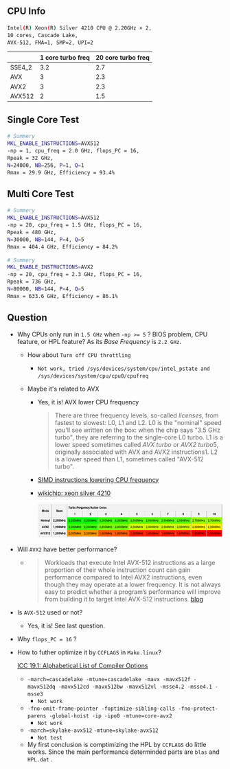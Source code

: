 ## CPU Info

```bash
Intel(R) Xeon(R) Silver 4210 CPU @ 2.20GHz × 2, 
10 cores, Cascade Lake, 
AVX-512, FMA=1, SMP=2, UPI=2
```

|        | 1 core turbo freq | 20 core turbo freq |
| ------ | ----------------- | ------------------ |
| SSE4_2 | 3.2               | 2.7                |
| AVX    | 3                 | 2.3                |
| AVX2   | 3                 | 2.3                |
| AVX512 | 2                 | 1.5                |



## Single Core Test

```bash
# Summery
MKL_ENABLE_INSTRUCTIONS=AVX512
-np = 1, cpu_freq = 2.0 GHz, flops_PC = 16,
Rpeak = 32 GHz, 
N=24000, NB=256, P=1, Q=1
Rmax = 29.9 GHz, Efficiency = 93.4%
```



## Multi Core Test

```bash
# Summery
MKL_ENABLE_INSTRUCTIONS=AVX512
-np = 20, cpu_freq = 1.5 GHz, flops_PC = 16,
Rpeak = 480 GHz, 
N=30000, NB=144, P=4, Q=5
Rmax = 404.4 GHz, Efficiency = 84.2%
```

```bash
# Summery
MKL_ENABLE_INSTRUCTIONS=AVX2
-np = 20, cpu_freq = 2.3 GHz, flops_PC = 16,
Rpeak = 736 GHz, 
N=80000, NB=144, P=4, Q=5
Rmax = 633.6 GHz, Efficiency = 86.1%
```







## Question

* Why CPUs only run in `1.5 GHz` when `-np >= 5` ? BIOS problem, CPU feature, or HPL feature? As its *Base Frequency* is `2.2 GHz`.

    * How about `Turn off CPU throttling`
      
        * `Not work, tried /sys/devices/system/cpu/intel_pstate and /sys/devices/system/cpu/cpu0/cpufreq`
        
    * Maybe it's related to AVX
      
        * Yes, it is! AVX lower CPU frequency
        
            > There are three frequency levels, so-called *licenses*, from fastest to slowest: L0, L1 and L2. L0 is the "nominal" speed you'll see written on the box: when the chip says "3.5 GHz turbo", they are referring to the single-core L0 turbo. L1 is a lower speed sometimes called *AVX turbo* or *AVX2 turbo*5, originally associated with AVX and AVX2 instructions1. L2 is a lower speed than L1, sometimes called "AVX-512 turbo".
        
        * [SIMD instructions lowering CPU frequency](https://stackoverflow.com/questions/56852812/simd-instructions-lowering-cpu-frequency)
        
        * [wikichip: xeon silver 4210](https://en.wikichip.org/wiki/intel/xeon_silver/4210)
        
            ![1578678688267](typora-images-assets/1578678688267.png)

* Will `AVX2` have better performance?

    * > Workloads that execute Intel AVX-512 instructions as a large proportion of their whole instruction count can gain performance compared to Intel AVX2 instructions, even though they may operate at a lower frequency. It is not always easy to predict whether a program’s performance will improve from building it to target Intel AVX-512 instructions. [blog](https://lemire.me/blog/2018/04/19/by-how-much-does-avx-512-slow-down-your-cpu-a-first-experiment/)

* Is `AVX-512` used or not?

    * Yes, it is! See last question.

* Why `flops_PC = 16` ?

* How to futher optimize it by `CCFLAGS` in `Make.linux`?

    [ICC 19.1: Alphabetical List of Compiler Options](https://software.intel.com/en-us/cpp-compiler-developer-guide-and-reference-alphabetical-list-of-compiler-options)

    * `-march=cascadelake -mtune=cascadelake -mavx -mavx512f -mavx512dq -mavx512cd -mavx512bw -mavx512vl -msse4.2 -msse4.1 -msse3`
        * `Not work`
    * `-fno-omit-frame-pointer -foptimize-sibling-calls -fno-protect-parens -global-hoist -ip -ipo0 -mtune=core-avx2 `
        * `Not work`
    * `-march=skylake-avx512`  `-mtune=skylake-avx512`
        * `Not test`
    * My first conclusion is comptimizing the HPL by `CCFLAGS` do little works. Since the main performance determinded parts are `blas` and `HPL.dat` .